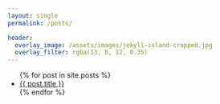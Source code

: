 ```yaml
---
layout: single
permalink: /posts/

header:
  overlay_image: /assets/images/jekyll-island-cropped.jpg
  overlay_filter: rgba(13, 0, 12, 0.35)
---
```



<ul>
  {% for post in site.posts %}
    <li>
      <a href="{{ post.url }}">{{ post.title }}</a>
    </li>
  {% endfor %}
</ul>